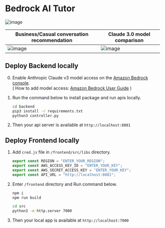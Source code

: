 # Bedrock AI Tutor
![image](https://github.com/ottlseo/bedrock-ai-tutor/assets/61778930/022af68c-b925-4c93-9f24-fb6ea7453413)

| Business/Casual conversation recommendation | Claude 3.0 model comparison | 
| - | - |
| ![image](https://github.com/ottlseo/bedrock-ai-tutor/assets/61778930/134de61f-d089-4348-bdb4-6ae0ccbabf6e) | ![image](https://github.com/ottlseo/bedrock-ai-tutor/assets/61778930/50a26188-6aa3-4925-8108-a9e67a033b85) |

## Deploy Backend locally
0. Enable Anthropic Claude v3 model access on the [Amazon Bedrock console](https://console.aws.amazon.com/bedrock).   
    ( How to add model access: [Amazon Bedrock User Guide](https://docs.aws.amazon.com/ko_kr/bedrock/latest/userguide/model-access.html) )

1. Run the command below to install package and run apis locally.
    ```bash
    cd backend
    pip3 install -r requirements.txt 
    python3 controller.py
    ```
2. Then your api server is available at `http://localhost:8081` 

## Deploy Frontend locally
1. Add `cred.js` file in `/frontend/src/libs` directory.
    ```js
    export const REGION = "ENTER_YOUR_REGION";
    export const AWS_ACCESS_KEY_ID = "ENTER_YOUR_KEY";
    export const AWS_SECRET_ACCESS_KEY = "ENTER_YOUR_KEY";
    export const API_URL = "http://localhost:8081";
    ```
2. Enter `/frontend` directory and Run command below.
    ```bash
    npm i
    npm run build

    cd src
    python3 -m http.server 7000
    ```
3. Then your local app is available at `http://localhost:7000` 

